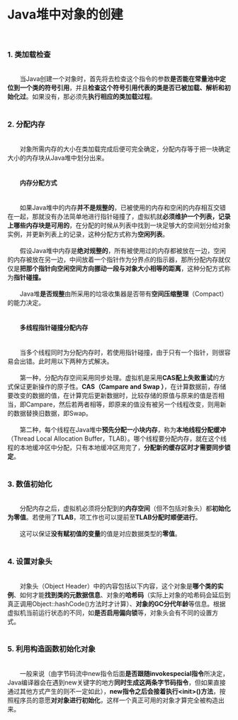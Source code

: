 # Java堆中对象的创建&emsp;  
&emsp;  
### 1. 类加载检查&emsp;  
&emsp;  
​&emsp;&emsp;当Java创建一个对象时，首先将去检查这个指令的参数**是否能在常量池中定位到一个类的符号引用**，并且**检查这个符号引用代表的类是否已被加载、解析和初始化过**。如果没有，那必须先**执行相应的类加载过程**。&emsp;  
&emsp;  
### 2. 分配内存&emsp;  
&emsp;  
​&emsp;&emsp;对象所需内存的大小在类加载完成后便可完全确定，分配内存等于把一块确定大小的内存块从Java堆中划分出来。&emsp;  
&emsp;  
#### &emsp;&emsp;内存分配方式&emsp;  
&emsp;  
​&emsp;&emsp;如果Java堆中的内存**并不是规整的**，已被使用的内存和空闲的内存相互交错在一起，那就没有办法简单地进行指针碰撞了，虚拟机就**必须维护一个列表，记录上哪些内存块是可用的**，在分配的时候从列表中找到一块足够大的空间划分给对象实例，并更新列表上的记录，这种分配方式称为**空闲列表**。&emsp;  
&emsp;  
​&emsp;&emsp;假设Java堆中内存是**绝对规整的**，所有被使用过的内存都被放在一边，空闲的内存被放在另一边，中间放着一个指针作为分界点的指示器，那所分配内存就仅仅是**把那个指针向空闲空间方向挪动一段与对象大小相等的距离**，这种分配方式称为**指针碰撞。**&emsp;  
&emsp;  
​&emsp;&emsp;Java堆**是否规整**由所采用的垃圾收集器是否带有**空间压缩整理**（Compact）的能力决定。&emsp;  
&emsp;  
#### &emsp;&emsp;多线程指针碰撞分配内存&emsp;  
&emsp;  
​&emsp;&emsp;当多个线程同时为分配内存时，若使用指针碰撞，由于只有一个指针，则很容易会出错。此时用以下两种方式解决。&emsp;  
&emsp;  
​&emsp;&emsp;第一种，分配内存空间采用同步处理。虚拟机是采用**CAS配上失败重试**的方式保证更新操作的原子性。**CAS（Campare and Swap ）**，在计算数据前，存储要改变的数据的值，在计算完后更新数据时，比较存储的原值与原来的值是否相当，即Campare，然后若两者相等，即原来的值没有被另一个线程改变，则用新的数据替换旧数据，即Swap。&emsp;  
&emsp;  
​&emsp;&emsp;第二种，每个线程在Java堆中**预先分配一小块内存**，称为**本地线程分配缓冲**（Thread Local Allocation Buffer，TLAB）。哪个线程要分配内存，就在这个线程的本地缓冲区中分配，只有本地缓冲区用完了，**分配新的缓存区时才需要同步锁定**。&emsp;  
&emsp;  
### 3. 数值初始化&emsp;  
&emsp;  
​&emsp;&emsp;分配内存之后，虚拟机必须将分配到的**内存空间**（但不包括对象头）都**初始化为零值**。若使用了**TLAB**，项工作也可以提前至**TLAB分配时顺便进行**。&emsp;  
&emsp;  
​&emsp;&emsp;这可以保证**没有赋初值的变量**的值是对应数据类型的**零值**。&emsp;  
&emsp;  
### 4. 设置对象头&emsp;  
&emsp;  
​&emsp;&emsp;对象头（Object Header）中的内容包括以下内容，这个对象是**哪个类的实例**、如何才能**找到类的元数据信息**、对象的**哈希码**（实际上对象的哈希码会延后到真正调用Object::hashCode()方法时才计算）、**对象的GC分代年龄**等信息。根据虚拟机当前运行状态的不同，如**是否启用偏向锁**等，对象头会有不同的设置方式。&emsp;  
&emsp;  
### 5. 利用构造函数初始化对象&emsp;  
&emsp;  
​&emsp;&emsp;一般来说（由字节码流中new指令后面**是否跟随invokespecial指令**所决定，Java编译器会在遇到new关键字的地方**同时生成这两条字节码指令**，但如果直接通过其他方式产生的则不一定如此），**new指令之后会接着执行\<init>()方法**，按照程序员的意愿**对对象进行初始化**，这样一个真正可用的对象才算完全被构造出来。&emsp;  
&emsp;  
&emsp;  
&emsp;  
&emsp;  
